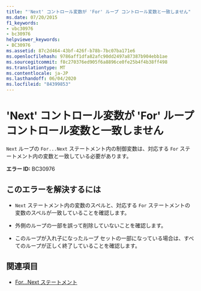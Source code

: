 ```yaml
---
title: "'Next' コントロール変数が 'For' ループ コントロール変数と一致しません"
ms.date: 07/20/2015
f1_keywords:
- vbc30976
- bc30976
helpviewer_keywords:
- BC30976
ms.assetid: 87c2d464-43bf-426f-b78b-7bc07ba171e6
ms.openlocfilehash: 9786aff1dfa82afc90dd2497a87387b904ebb1ae
ms.sourcegitcommit: f8c270376ed905f6a8896ce0fe25b4f4b38ff498
ms.translationtype: MT
ms.contentlocale: ja-JP
ms.lasthandoff: 06/04/2020
ms.locfileid: "84399853"
---
```

# <a name="next-control-variable-does-not-match-for-loop-control-variable"></a>'Next' コントロール変数が 'For' ループ コントロール変数と一致しません
`Next` ループの `For...Next` ステートメント内の制御変数は、対応する `For` ステートメント内の変数と一致している必要があります。  
  
 **エラー ID:** BC30976  
  
## <a name="to-correct-this-error"></a>このエラーを解決するには  
  
- `Next` ステートメント内の変数のスペルと、対応する `For` ステートメントの変数のスペルが一致していることを確認します。  
  
- 外側のループの一部を誤って削除していないことを確認します。  
  
- このループが入れ子になったループ セットの一部になっている場合は、すべてのループが正しく終了していることを確認します。  
  
## <a name="see-also"></a>関連項目

- [For...Next ステートメント](../language-reference/statements/for-next-statement.md)
